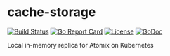 # cache-storage
[![Build Status](https://travis-ci.com/atomix/cache-storage.svg?branch=master)](https://travis-ci.com/atomix/cache-storage)
[![Go Report Card](https://goreportcard.com/badge/github.com/atomix/cache-storage)](https://goreportcard.com/report/github.com/atomix/cache-storage)
[![License](https://img.shields.io/badge/License-Apache%202.0-blue.svg)](https://github.com/gojp/goreportcard/blob/master/LICENSE)
[![GoDoc](https://godoc.org/github.com/atomix/cache-storage?status.svg)](https://godoc.org/github.com/atomix/cache-storage)

Local in-memory replica for Atomix on Kubernetes
